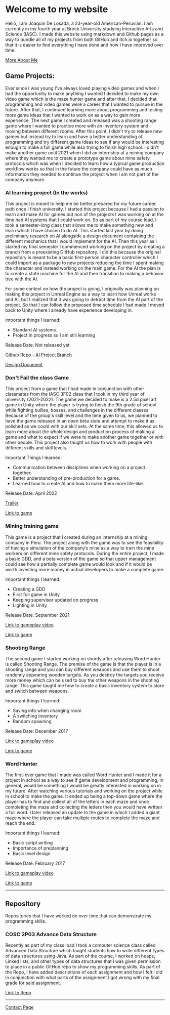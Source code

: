 # Welcome to my website

Hello, I am Joaquin De Losada, a 23-year-old American-Peruvian. I am currently in my fourth year at Brock University studying Interactive Arts and Science (IASC). I made this website using markdown and Github pages as a way to bundle all of my projects from both GitHub and Itch.io together so that it is easier to find everything I have done and how I have improved over time.

[More About Me](https://montainproductions.github.io/Joaquin.github.io/About)

## Game Projects:

Ever since I was young I've always loved playing video games and when I had the opportunity to make anything I wanted I decided to make my own video game which is the maze hunter game and after that, I decided that programming and video games were a career that I wanted to pursue in the future. After that, I continued learning more about programming and testing more game ideas that I wanted to work on as a way to gain more experience. The next game I created and released was a shooting range game where I wanted to practice more with an inventory system and moving between different rooms. After this point, I didn't try to release new games but instead try to learn and have a better understanding of programming and try different game ideas to see if any would be interesting enough to make a full game while also trying to finish high school. I didn't make another game until 2021 when I did an internship at a mining company where they wanted me to create a prototype game about mine safety protocols which was when I decided to learn how a typical game production workflow works so that in the future the company could have as much information they needed to continue the project when I am not part of the company anymore.

### AI learning project (In the works)

This project is meant to help me be better prepared for my future career path once I finish university. I started this project because I had a passion to learn and make AI for games but non of the projects I was working on at the time had AI systems that I could work on. So as part of my course load, I took a semester-long class that allows me to make something new and learn which I have chosen to do AI. This started last year by doing preliminary research on AI alongside a design document containing the different mechanics that I would implement for the AI. Then this year as I started my final semester I commenced working on the project by creating a branch from a preexisting GitHub repository. I did this because the original repository is meant to be a basic first-person character controller which I could import as a package to new projects reducing the time I spent making the character and instead working on the main game. For the AI the plan is to create a state machine for the AI and then transition to making a behavior tree with the AI.

For some context on how the project is going, I originally was planning on making this project in Unreal Engine as a way to learn how Unreal works and AI, but I realized that it was going to detract time from the AI part of the project. So that I can follow the proposed time schedule I had made I moved back to Unity where I already have experience developing in.

Important things I learned:

- Standard AI systems.
- Project in progress so I am still learning

Release Date: Not released yet

[Github Repo - AI Project Branch](https://github.com/Montainproductions/FPCharacter-Unity/tree/AI-Unity-Project)

[Design Document](https://docs.google.com/document/d/1hRznb8RsCPGlu8isXaYCOTSUT3npHfAZLWOou7tlnAs/edit?usp=sharing)

### Don't Fail the class Game

This project from a game that I had made in conjunction with other classmates from the IASC 3F02 class that I took in my third year of university (2021-2022). The game we decided to make is a 2.5d pixel art game in Unity where the player is trying to finish the 9th grade of school while fighting bullies, bosses, and challenges in the different classes. Because of the group's skill level and the time given to us, we planned to have the game released in an open beta state and attempt to make it as polished as we could with our skill sets. At the same time, this allowed us to learn more about the whole design and production process of making a game and what to expect if we were to make another game together or with other people. This project also taught us how to work with people with different skills and skill levels.

Important Things I learned:

- Communication between disciplines when working on a project together.
- Better understanding of pre-production for a game.
- Learned how to create AI and how to make them more life-like.

Release Date: April 2022

[Trailer](https://www.youtube.com/watch?v=avRjRtBwG70)

[Link to game](https://montain-productions.itch.io/dont-fail-the-course)

### Mining training game

This game is a project that I created during an internship at a mining company in Peru. The project along with the game was to see the feasibility of having a simulation of the company’s mine as a way to train the mine workers on different mine safety protocols. During the entire project, I made a basic GDD, and a beta version of the game so that upper management could see how a partially complete game would look and if it would be worth investing more money in actual developers to make a complete game.

Important things I learned:

- Creating a GDD
- First full game in Unity
- Keeping supervisor updated on progress
- Lighting in Unity

Release Date: September 2021

[Link to gameplay video](https://youtu.be/tv1ylTrGzoI)

[Link to game](https://montain-productions.itch.io/untitled-safty-mining-game)

### Shooting Range

The second game I started working on shortly after releasing Word Hunter is called Shooting Range. The premise of the game is that the player is in a shooting range and you can buy different weapons and use them to shoot randomly appearing wooden targets. As you destroy the targets you receive more money which can be used to buy the other weapons in the shooting range. This game taught me how to create a basic inventory system to store and switch between weapons.

Important things I learned:
- Saving info when changing room
- A switching inventory
- Random spawning

Release Date: December 2017

[Link to gameplay video](https://youtu.be/whS7SdlDpFc)

[Link to game](https://montain-productions.itch.io/shooting-range)

### Word Hunter

The first-ever game that I made was called Word Hunter and I made it for a project in school as a way to see if game development and programming, in general, would be something I would be greatly interested in working on in my future. After watching various tutorials and working on the project while in school to make the game. It ended up being a top-down game where the player has to find and collect all of the letters in each maze and once completing the maze and collecting the letters then you would have written a full word. I later released an update to the game in which I added a giant maze where the player can take multiple routes to complete the maze and reach the end.

Important things I learned:
- Basic script writing
- Importance of preplanning
- Basic level design

Release Date: February 2017

[Link to gameplay video](https://youtu.be/s2AL4so64vw)

[Link to game](https://montain-productions.itch.io/word-hunter)

---

## Repository

Repositories that I have worked on over time that can demonstrate my programming skills.

### COSC 2P03 Advance Data Structure

Recently as part of my class load I took a computer science class called Advanced Data Structure which taught students how to write different types of data structures using Java. As part of the course, I worked on heaps, Linked lists, and other types of data structures that I was given permission to place in a public GitHub repo to show my programming skills. As part of the Repo, I have added descriptions of each assignment and how I felt I did in conjunction with what parts of the assignment I got wrong with my final grade for said assignment.


[Link to Repo](https://github.com/Montainproductions/Java-2P03-Assignemnts)

---
[Contact Page](https://montainproductions.github.io/Joaquin.github.io/Contact_Me)

